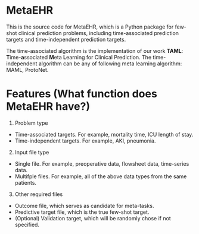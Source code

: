 # MetaEHR

This is the source code for MetaEHR, which is a Python package for few-shot clinical prediction problems, including time-associated prediction targets and time-independent prediction targets.

The time-associated algorithm is the implementation of our work **TAML**: **T**ime-**a**ssociated **M**eta **L**earning for Clinical Prediction. The time-independent algorithm can be any of following meta learning algorithm: MAML, ProtoNet.

# Features (What function does MetaEHR have?)
1. Problem type
  - Time-associated targets. For example, mortality time, ICU length of stay.
  - Time-independent targets. For example, AKI, pneumonia.
  
2. Input file type
  - Single file. For example, preoperative data, flowsheet data, time-series data.
  - Multifple files. For example, all of the above data types from the same patients.
  
3. Other required files
  - Outcome file, which serves as candidate for meta-tasks.
  - Predictive target file, which is the true few-shot target.
  - (Optional) Validation target, which will be randomly chose if not specified.
